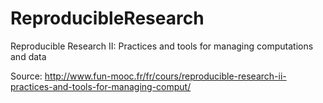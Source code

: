 # ReproducibleResearch
Reproducible Research II: Practices and tools for managing computations and data

Source: http://www.fun-mooc.fr/fr/cours/reproducible-research-ii-practices-and-tools-for-managing-comput/
